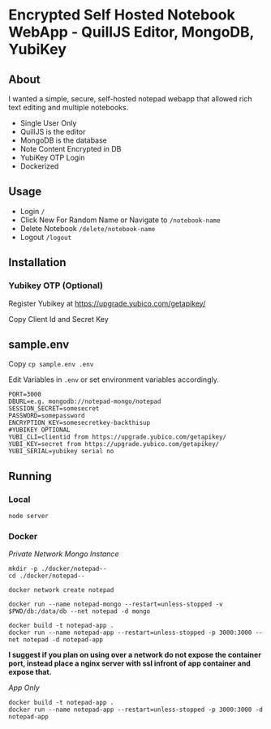 # Encrypted Self Hosted Notebook WebApp - QuillJS Editor, MongoDB, YubiKey

## About

I wanted a simple, secure, self-hosted notepad webapp that allowed rich text editing and multiple notebooks.

* Single User Only
* QuillJS is the editor
* MongoDB is the database
* Note Content Encrypted in DB
* YubiKey OTP Login
* Dockerized

## Usage

* Login `/`
* Click New For Random Name or Navigate to `/notebook-name`
* Delete Notebook `/delete/notebook-name`
* Logout `/logout`

## Installation

### Yubikey OTP (Optional)

Register Yubikey at https://upgrade.yubico.com/getapikey/

Copy Client Id and Secret Key

## sample.env

Copy `cp sample.env .env`

Edit Variables in `.env` or set environment variables accordingly.

```
PORT=3000
DBURL=e.g. mongodb://notepad-mongo/notepad
SESSION_SECRET=somesecret
PASSWORD=somepassword
ENCRYPTION_KEY=somesecretkey-backthisup
#YUBIKEY OPTIONAL
YUBI_CLI=clientid from https://upgrade.yubico.com/getapikey/
YUBI_KEY=secret from https://upgrade.yubico.com/getapikey/
YUBI_SERIAL=yubikey serial no
```

## Running

### Local

`node server`

### Docker

*Private Network Mongo Instance*

```
mkdir -p ./docker/notepad--
cd ./docker/notepad--

docker network create notepad

docker run --name notepad-mongo --restart=unless-stopped -v $PWD/db:/data/db --net notepad -d mongo

docker build -t notepad-app .
docker run --name notepad-app --restart=unless-stopped -p 3000:3000 --net notepad -d notepad-app

```

**I suggest if you plan on using over a network do not expose the container port, instead place a nginx server with ssl infront of app container and expose that.**

*App Only*

```
docker build -t notepad-app .
docker run --name notepad-app --restart=unless-stopped -p 3000:3000 -d notepad-app
```
